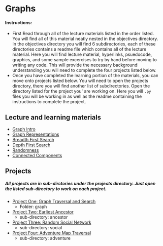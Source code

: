 # Graphs
#### Instructions:
- First Read through all of the lecture materials listed in the order listed. You will find all of this material neatly nested in the objectives directory. In the objectives directory you will find 6 subdirectories, each of these directories contains a readme file which contains all of the lecture material. Here you will find lecture material, hyperlinks, psuedocode, graphics, and some sample excercises to try by hand before moving to writing any code. This will provide the necessary background understanding you will need to complete the four projects listed below.
- Once you have completed the learning portion of the materials, you can move onto projects listed below. You will need to open the projects directory, there you will find another list of subdirectories. Open the directory listed for the project you' are working on. Here you will `.py` files you will be working in as well as the readme containing the instructions to complete the project.
## Lecture and learning materials 
*  [Graph Intro](objectives/graph-intro/README.pdf)
*  [Graph Representations](objectives/graph-representations/README.pdf)
*  [Breadth First Search](objectives/breadth-first-search/README.pdf)
*  [Depth First Search](objectives/depth-first-search/README.pdf)
*  [Randomness](objectives/randomness/README.pdf)
*  [Connected Components](objectives/connected-components/README.pdf)

## Projects
##### All projects are in sub-dirctories under the projects directory. Just open the listed sub-directory to work on each project.
*  [Project One: Graph Traversal and Search](projects/graph/README.pdf)
    * Folder: graph
*  [Project Two: Earliest Ancestor](projects/ancestor/README.pdf)
    - sub-directory: ancestor
*  [Project Three: Random Social Network](projects/social/README.pdf)
   - sub-directory: social
*  [Project Four: Adventure Map Traversal](projects/adventure/README.pdf)
    - sub-directory: adventure